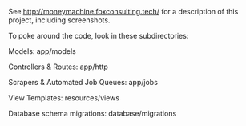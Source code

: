 See http://moneymachine.foxconsulting.tech/ for a description of this project, including screenshots.

To poke around the code, look in these subdirectories:

Models:
app/models

Controllers & Routes:
app/http

Scrapers & Automated Job Queues:
app/jobs

View Templates:
resources/views

Database schema migrations: 
database/migrations
